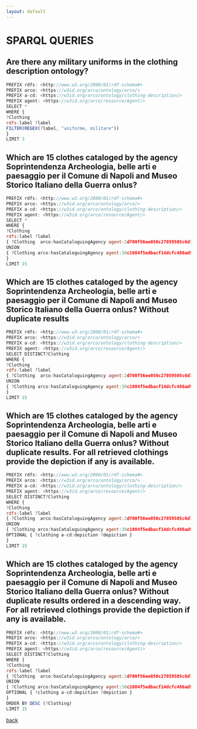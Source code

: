 ```yaml
---
layout: default
---
```


# SPARQL QUERIES
>
## Are there any military uniforms in the clothing description ontology?
```js
PREFIX rdfs: <http://www.w3.org/2000/01/rdf-schema#>
PREFIX arco: <https://w3id.org/arco/ontology/arco/>
PREFIX a-cd: <https://w3id.org/arco/ontology/clothing-description/>
PREFIX agent: <https://w3id.org/arco/resource/Agent/>
SELECT *
WHERE {
?Clothing
rdfs:label ?label 
FILTER(REGEX(?label, "uniforme, militare"))
}
LIMIT 3
```

## Which are 15  clothes cataloged by the agency Soprintendenza Archeologia, belle arti e paesaggio per il Comune di Napoli and Museo Storico Italiano della Guerra onlus?
```js
PREFIX rdfs: <http://www.w3.org/2000/01/rdf-schema#>
PREFIX arco: <https://w3id.org/arco/ontology/arco/>
PREFIX a-cd: <https://w3id.org/arco/ontology/clothing-description/>
PREFIX agent: <https://w3id.org/arco/resource/Agent/>
SELECT *
WHERE {
?Clothing
rdfs:label ?label 
{ ?Clothing  arco:hasCataloguingAgency agent:2d700f56ee050c27059505c6d73c6be5 }
UNION
{ ?Clothing arco:hasCataloguingAgency agent:30c1084f5edbacf14dcfc486ad94005d }
}
LIMIT 15
```

## Which are 15 clothes cataloged by the agency Soprintendenza Archeologia, belle arti e paesaggio per il Comune di Napoli and Museo Storico Italiano della Guerra onlus? Without duplicate results
```js
PREFIX rdfs: <http://www.w3.org/2000/01/rdf-schema#>
PREFIX arco: <https://w3id.org/arco/ontology/arco/>
PREFIX a-cd: <https://w3id.org/arco/ontology/clothing-description/>
PREFIX agent: <https://w3id.org/arco/resource/Agent/>
SELECT DISTINCT?Clothing
WHERE {
?Clothing
rdfs:label ?label 
{ ?Clothing  arco:hasCataloguingAgency agent:2d700f56ee050c27059505c6d73c6be5 }
UNION
{ ?Clothing arco:hasCataloguingAgency agent:30c1084f5edbacf14dcfc486ad94005d }
}
LIMIT 15
```

## Which are 15 clothes cataloged by the agency Soprintendenza Archeologia, belle arti e paesaggio per il Comune di Napoli and Museo Storico Italiano della Guerra onlus? Without duplicate results. For all retrieved clothings provide the depiction if any is available.
```js
PREFIX rdfs: <http://www.w3.org/2000/01/rdf-schema#>
PREFIX arco: <https://w3id.org/arco/ontology/arco/>
PREFIX a-cd: <https://w3id.org/arco/ontology/clothing-description/>
PREFIX agent: <https://w3id.org/arco/resource/Agent/>
SELECT DISTINCT?Clothing
WHERE {
?Clothing
rdfs:label ?label 
{ ?Clothing  arco:hasCataloguingAgency agent:2d700f56ee050c27059505c6d73c6be5 }
UNION
{ ?Clothing arco:hasCataloguingAgency agent:30c1084f5edbacf14dcfc486ad94005d }
OPTIONAL { ?clothing a-cd:depiction ?depiction }
}
LIMIT 15
```

## Which are 15 clothes cataloged by the agency Soprintendenza Archeologia, belle arti e paesaggio per il Comune di Napoli and Museo Storico Italiano della Guerra onlus? Without duplicate results ordered in a descending way. For all retrieved clothings provide the depiction if any is available.
```js
PREFIX rdfs: <http://www.w3.org/2000/01/rdf-schema#>
PREFIX arco: <https://w3id.org/arco/ontology/arco/>
PREFIX a-cd: <https://w3id.org/arco/ontology/clothing-description/>
PREFIX agent: <https://w3id.org/arco/resource/Agent/>
SELECT DISTINCT?Clothing
WHERE {
?Clothing
rdfs:label ?label 
{ ?Clothing  arco:hasCataloguingAgency agent:2d700f56ee050c27059505c6d73c6be5 }
UNION
{ ?Clothing arco:hasCataloguingAgency agent:30c1084f5edbacf14dcfc486ad94005d }
OPTIONAL { ?clothing a-cd:depiction ?depiction }
}
ORDER BY DESC (?Clothing)
LIMIT 15
```

[back](./)
